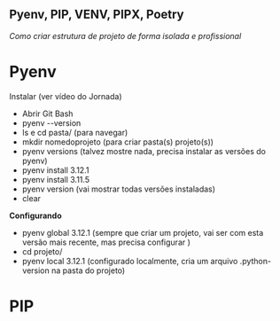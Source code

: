 Pyenv, PIP, VENV, PIPX, Poetry
---
*Como criar estrutura de projeto de forma isolada e profissional*
# Pyenv
Instalar (ver vídeo do Jornada)
- Abrir Git Bash
- pyenv --version
- ls e cd pasta/ (para navegar) 
- mkdir nomedoprojeto (para criar pasta(s) projeto(s))
- pyenv versions (talvez mostre nada, precisa instalar as versões do pyenv)
- pyenv install 3.12.1
- pyenv install 3.11.5
- pyenv version (vai mostrar todas versões instaladas)
- clear

**Configurando**
- pyenv global 3.12.1 (sempre que criar um projeto, vai ser com esta versão mais recente, mas precisa configurar )
- cd projeto/
- pyenv local 3.12.1 (configurado localmente, cria um arquivo .python-version na pasta do projeto)

# PIP
